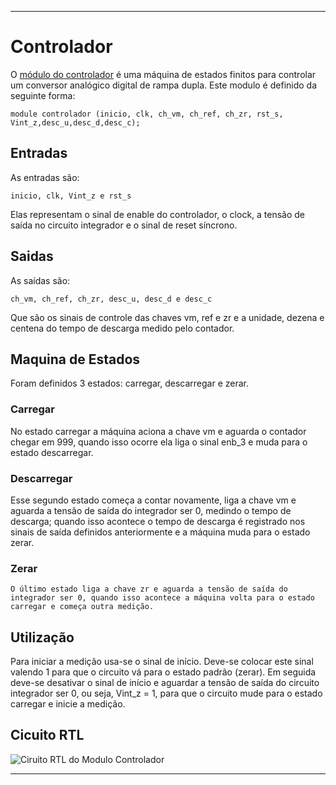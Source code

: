  ---

# Controlador

 O [módulo do controlador](/Controlador%20-%20Parte%204/contador_comentado_v2.v) é uma máquina de estados finitos para controlar um conversor analógico digital de rampa dupla. Este modulo é definido da seguinte forma:

```module controlador (inicio, clk, ch_vm, ch_ref, ch_zr, rst_s, Vint_z,desc_u,desc_d,desc_c);```

 ## Entradas

  As entradas são: 

  ```inicio, clk, Vint_z e rst_s``` 
    
  Elas representam o sinal de enable do controlador, o clock, a tensão de saída no circuito integrador e o sinal de reset síncrono.

 ## Saidas

  As saídas são: 

  ```ch_vm, ch_ref, ch_zr, desc_u, desc_d e desc_c``` 
    
  Que são os sinais de controle das chaves vm, ref e zr e a unidade, dezena e centena do tempo de descarga medido pelo contador.

 ## Maquina de Estados

  Foram definidos 3 estados: carregar, descarregar e zerar. 

  ### Carregar

   No estado carregar a máquina aciona a chave vm e aguarda o contador chegar em 999, quando isso ocorre ela liga o sinal enb_3 e muda para o estado descarregar. 

  ### Descarregar

   Esse segundo estado começa a contar novamente, liga a chave vm e aguarda a tensão de saída do integrador ser 0, medindo o tempo de descarga; quando isso acontece o tempo de descarga é registrado nos sinais de saída definidos anteriormente e a máquina muda para o estado zerar. 

   ### Zerar

    O último estado liga a chave zr e aguarda a tensão de saída do integrador ser 0, quando isso acontece a máquina volta para o estado carregar e começa outra medição.

 ## Utilização

  Para iniciar a medição usa-se o sinal de início. Deve-se colocar este sinal valendo 1 para que o circuito vá para o estado padrão (zerar). Em seguida deve-se desativar o sinal de início e aguardar a tensão de saída do circuito integrador ser 0, ou seja, Vint_z = 1, para que o circuito mude para o estado carregar e inicie a medição.

 ## Cicuito RTL

  ![Ciruito RTL do Modulo Controlador](/imgs/RTL_Circuit_Controlador_Module.png)
  
 ---
